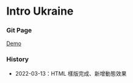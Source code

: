 # Intro Ukraine

### Git Page

[Demo](https://maydayxi.github.io/Intro-Ukraine/)

### History

- 2022-03-13：HTML 樣版完成、新增動態效果
